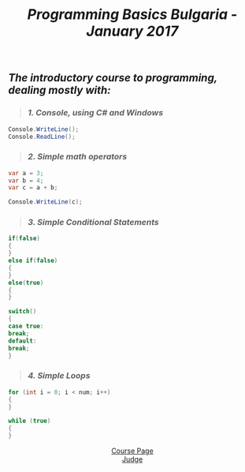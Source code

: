 <h1 align="center"><em>Programming Basics Bulgaria - January 2017</em></h1>
 
<br />

 ## *The introductory course to programming, dealing mostly with:*
>  ### *1. Console, using C# and Windows*
 ```C#
 Console.WriteLine();
 Console.ReadLine();
 ```
> ### *2. Simple math operators*
 ```C#
 var a = 3;
 var b = 4;
 var c = a + b;
 
 Console.WriteLine(c);
 ```
> ### *3. Simple Conditional Statements*
 ```C#
 if(false)
 {
 }
 else if(false)
 {
 }
 else(true)
 {
 }
 
 switch()
 {
 case true:
 break;
 default:
 break;
 }
 ```
> ### *4. Simple Loops*
 ```C#
 for (int i = 0; i < num; i++) 
 {
 }
 
 while (true)
 {
 }
 ```
<p align="center">
<a href="https://softuni.bg/trainings/1560/programming-basics-bulgaria-january-2017">Course Page</a> <br />
<a href="https://judge.softuni.bg/Contests#!/List/ByCategory/37/Programming-Basics-Exercises">Judge</a>
<p>
